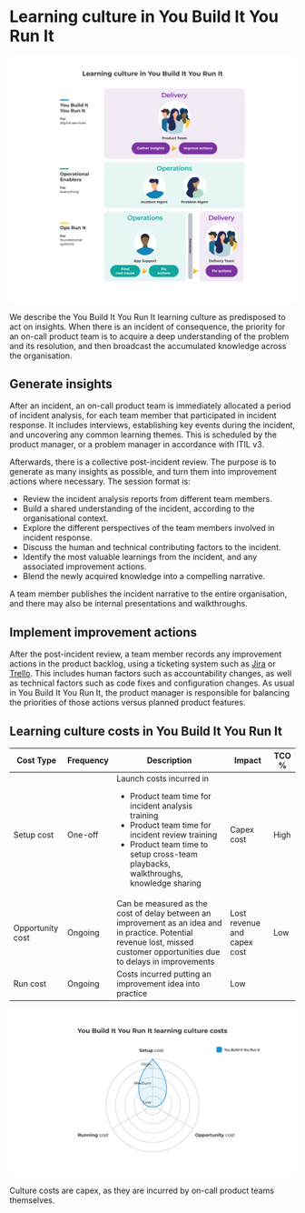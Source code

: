# Learning culture in You Build It You Run It

![](../.gitbook/assets/what-is-you-build-it-you-run-it/you-build-it-you-run-it-learning-culture.png)

We describe the You Build It You Run It learning culture as predisposed to act on insights. When there is an incident of consequence, the priority for an on-call product team is to acquire a deep understanding of the problem and its resolution, and then broadcast the accumulated knowledge across the organisation.

## Generate insights

After an incident, an on-call product team is immediately allocated a period of incident analysis, for each team member that participated in incident response. It includes interviews, establishing key events during the incident, and uncovering any common learning themes. This is scheduled by the product manager, or a problem manager in accordance with ITIL v3. 

Afterwards, there is a collective post-incident review. The purpose is to generate as many insights as possible, and turn them into improvement actions where necessary. The session format is:

* Review the incident analysis reports from different team members.  
* Build a shared understanding of the incident, according to the organisational context.
* Explore the different perspectives of the team members involved in incident response.
* Discuss the human and technical contributing factors to the incident.
* Identify the most valuable learnings from the incident, and any associated improvement actions.
* Blend the newly acquired knowledge into a compelling narrative.

A team member publishes the incident narrative to the entire organisation, and there may also be internal presentations and walkthroughs.  

## Implement improvement actions

After the post-incident review, a team member records any improvement actions in the product backlog, using a ticketing system such as [Jira](https://www.atlassian.com/software/jira) or [Trello](https://www.trello.com/). This includes human factors such as accountability changes, as well as technical factors such as code fixes and configuration changes. As usual in You Build It You Run It, the product manager is responsible for balancing the priorities of those actions versus planned product features. 

## Learning culture costs in You Build It You Run It

|Cost Type|Frequency|Description|Impact|TCO %|
|---|---|---|---|---|
|Setup cost|One-off|Launch costs incurred in<ul><li>Product team time for incident analysis training</li><li>Product team time for incident review training</li><li>Product team time to setup cross-team playbacks, walkthroughs, knowledge sharing</li></ul>|Capex cost|High|
|Opportunity cost|Ongoing|Can be measured as the cost of delay between an improvement as an idea and in practice. Potential revenue lost, missed customer opportunities due to delays in improvements|Lost revenue and capex cost|Low|
|Run cost|Ongoing|Costs incurred putting an improvement idea into practice|Low|

![](../.gitbook/assets/what-is-you-build-it-you-run-it/you-build-it-you-run-it-learning-culture-costs.png)

Culture costs are capex, as they are incurred by on-call product teams themselves.
